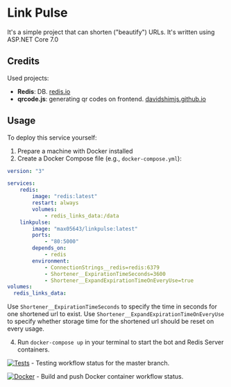 # Link Pulse

It's a simple project that can shorten ("beautify") URLs. It's written using ASP.NET Core 7.0

## Credits

Used projects:
- **Redis**: DB. [redis.io](https://redis.io/)
- **qrcode.js**: generating qr codes on frontend. [davidshimjs.github.io](https://davidshimjs.github.io/qrcodejs/)

## Usage

To deploy this service yourself:

1. Prepare a machine with Docker installed
2. Create a Docker Compose file (e.g., `docker-compose.yml`):

```yaml
version: "3"

services:
    redis:
        image: "redis:latest"
        restart: always
        volumes:
            - redis_links_data:/data
    linkpulse:
        image: "max05643/linkpulse:latest"
        ports:
            - "80:5000"
        depends_on:
            - redis
        environment:
            - ConnectionStrings__redis=redis:6379
            - Shortener__ExpirationTimeSeconds=3600
            - Shortener__ExpandExpirationTimeOnEveryUse=true
volumes:
  redis_links_data:
```

Use `Shortener__ExpirationTimeSeconds` to specify the time in seconds for one shortened url to exist.
Use `Shortener__ExpandExpirationTimeOnEveryUse` to specify whether storage time for the shortened url should be reset on every usage.

4. Run `docker-compose up` in your terminal to start the bot and Redis Server containers.

[![Tests](https://github.com/Max05643/LinkPulse/actions/workflows/tests.yml/badge.svg)](https://github.com/Max05643/LinkPulse/actions/workflows/tests.yml) - Testing workflow status for the master branch.

[![Docker](https://github.com/Max05643/LinkPulse/actions/workflows/docker.yml/badge.svg)](https://github.com/Max05643/LinkPulse/actions/workflows/docker.yml) - Build and push Docker container workflow status.
